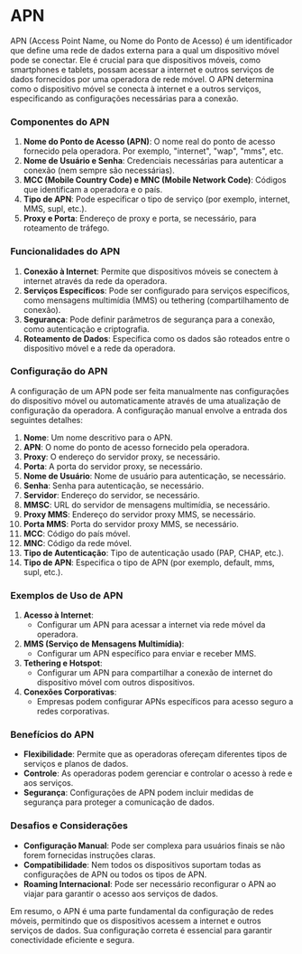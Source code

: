 # APN

APN (Access Point Name, ou Nome do Ponto de Acesso) é um identificador que define uma rede de dados externa para a qual um dispositivo móvel pode se conectar. Ele é crucial para que dispositivos móveis, como smartphones e tablets, possam acessar a internet e outros serviços de dados fornecidos por uma operadora de rede móvel. O APN determina como o dispositivo móvel se conecta à internet e a outros serviços, especificando as configurações necessárias para a conexão.

### Componentes do APN

1. **Nome do Ponto de Acesso (APN)**: O nome real do ponto de acesso fornecido pela operadora. Por exemplo, "internet", "wap", "mms", etc.
2. **Nome de Usuário e Senha**: Credenciais necessárias para autenticar a conexão (nem sempre são necessárias).
3. **MCC (Mobile Country Code) e MNC (Mobile Network Code)**: Códigos que identificam a operadora e o país.
4. **Tipo de APN**: Pode especificar o tipo de serviço (por exemplo, internet, MMS, supl, etc.).
5. **Proxy e Porta**: Endereço de proxy e porta, se necessário, para roteamento de tráfego.

### Funcionalidades do APN

1. **Conexão à Internet**: Permite que dispositivos móveis se conectem à internet através da rede da operadora.
2. **Serviços Específicos**: Pode ser configurado para serviços específicos, como mensagens multimídia (MMS) ou tethering (compartilhamento de conexão).
3. **Segurança**: Pode definir parâmetros de segurança para a conexão, como autenticação e criptografia.
4. **Roteamento de Dados**: Especifica como os dados são roteados entre o dispositivo móvel e a rede da operadora.

### Configuração do APN

A configuração de um APN pode ser feita manualmente nas configurações do dispositivo móvel ou automaticamente através de uma atualização de configuração da operadora. A configuração manual envolve a entrada dos seguintes detalhes:

1. **Nome**: Um nome descritivo para o APN.
2. **APN**: O nome do ponto de acesso fornecido pela operadora.
3. **Proxy**: O endereço do servidor proxy, se necessário.
4. **Porta**: A porta do servidor proxy, se necessário.
5. **Nome de Usuário**: Nome de usuário para autenticação, se necessário.
6. **Senha**: Senha para autenticação, se necessário.
7. **Servidor**: Endereço do servidor, se necessário.
8. **MMSC**: URL do servidor de mensagens multimídia, se necessário.
9. **Proxy MMS**: Endereço do servidor proxy MMS, se necessário.
10. **Porta MMS**: Porta do servidor proxy MMS, se necessário.
11. **MCC**: Código do país móvel.
12. **MNC**: Código da rede móvel.
13. **Tipo de Autenticação**: Tipo de autenticação usado (PAP, CHAP, etc.).
14. **Tipo de APN**: Especifica o tipo de APN (por exemplo, default, mms, supl, etc.).

### Exemplos de Uso de APN

1. **Acesso à Internet**:
   - Configurar um APN para acessar a internet via rede móvel da operadora.
2. **MMS (Serviço de Mensagens Multimídia)**:
   - Configurar um APN específico para enviar e receber MMS.
3. **Tethering e Hotspot**:
   - Configurar um APN para compartilhar a conexão de internet do dispositivo móvel com outros dispositivos.
4. **Conexões Corporativas**:
   - Empresas podem configurar APNs específicos para acesso seguro a redes corporativas.

### Benefícios do APN

- **Flexibilidade**: Permite que as operadoras ofereçam diferentes tipos de serviços e planos de dados.
- **Controle**: As operadoras podem gerenciar e controlar o acesso à rede e aos serviços.
- **Segurança**: Configurações de APN podem incluir medidas de segurança para proteger a comunicação de dados.

### Desafios e Considerações

- **Configuração Manual**: Pode ser complexa para usuários finais se não forem fornecidas instruções claras.
- **Compatibilidade**: Nem todos os dispositivos suportam todas as configurações de APN ou todos os tipos de APN.
- **Roaming Internacional**: Pode ser necessário reconfigurar o APN ao viajar para garantir o acesso aos serviços de dados.

Em resumo, o APN é uma parte fundamental da configuração de redes móveis, permitindo que os dispositivos acessem a internet e outros serviços de dados. Sua configuração correta é essencial para garantir conectividade eficiente e segura.